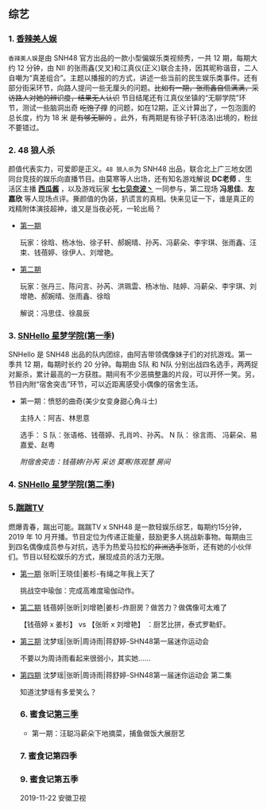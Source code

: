 ## 综艺

### 1. [香辣美人娱](https://www.bilibili.com/video/av23966338)

`香辣美人娱`是由 SNH48 官方出品的一款小型偏娱乐类视频秀，一共 12 期，每期大约 12 分钟，由 NII 的张雨鑫(叉叉)和江真仪(正义)联合主持，因其昵称谐音，二人自嘲为“真差组合”。主题以播报的的方式，讲述一些当前的民生娱乐类事件。还有部分街采环节，向路人提问一些无厘头的问题。<s>比如有一期，张雨鑫自信满满，采访路人对她的辨识度，结果无人认识</s> 节目结尾还有江真仪坐镇的“无聊学院”环节，测试一些脑洞出奇 <s>吃饱了撑</s> 的问题，如在12期，正义计算出了，一包泡面的总长度，约为 18 米 <s>是有够无聊的</s> 。此外，有两期是有徐子轩(洛洛)出境的，粉丝不要错过。

### 2. 48 狼人杀

颜值代表实力，可爱即是正义。`48 狼人杀`为 SNH48 出品，联合北上广三地女团同台竞技的娱乐向直播节目。由莫寒等人出场，还有知名游戏解说 **DC老师** 、生活区主播  **[西瓜酱](https://space.bilibili.com/3680303?from=search&seid=11153580323782187177)** ，以及游戏玩家 **[七七见奈波丶](https://space.bilibili.com/201293?from=search&seid=16858984030081895429)** 一同参与，第二现场 **冯思佳**、**左嘉欣** 等人现场点评。撕颜值的伪装，扒谎言的真相。快来见证一下，谁是真正的戏精附体演技超神，谁又是当夜必死，一轮出局？

- [第一期](https://www.bilibili.com/video/av15281738) 

   玩家：徐晗、杨冰怡、徐子轩、郝婉晴、孙芮、冯薪朵、李宇琪、张雨鑫、汪束、钱蓓婷、徐伊人、刘增艳。 

- [第二期](https://www.bilibili.com/video/av15931286)

   玩家：张丹三、陈问言、孙芮、洪珮雲、杨冰怡、陆婷、冯薪朵、李宇琪、刘增艳、郝婉晴、张雨鑫、徐晗
   
   解说：冯思佳、徐晨辰
   
   
### 3. [SNHello 星梦学院(第一季)](https://www.bilibili.com/video/av15508401)

   SNHello 是 SNH48 出品的队内团综，由阿吉带领偶像妹子们的对抗游戏。第一季共 12 期，每期时长约 20 分钟。每期由 S队 和 N队 分别出战四名选手，两两捉对厮杀，累计最高的一方获胜。期间有不少恶搞整蛊的片段，可以开怀一笑。另，节目内附“宿舍突击”环节，可以近距离感受小偶像的宿舍生活。
   
- 第一期：愤怒的曲奇(美少女变身甜心角斗士)

   主持人：阿吉、林思意
   
   选手： S 队：张语格、钱蓓婷、孔肖吟、孙芮。 N 队： 徐言雨、 冯薪朵、易嘉爱、赵粤
   
   *附宿舍突击：钱蓓婷/孙芮 采访 莫寒/陈观慧 房间*


### 4. [SNHello 星梦学院(第二季)](https://www.bilibili.com/video/av22961767)


### 5.[踹踹TV](https://space.bilibili.com/445523893?from=search&seid=14448609032259347762) 

燃爆青春，踹出可能。踹踹TV x SNH48 是一款轻娱乐综艺，每期约15分钟，2019 年 10 月开播。节目定位为传递正能量，鼓励更多人挑战新事物。每期由三到四名偶像成员参与对抗，选手为热爱马拉松的<s>非洲选手</s>张昕，还有她的小伙伴们。节目以轻松娱乐的方式，展现成员的活力无限。

- [第一期](https://www.bilibili.com/video/av71403673) 张昕|王晓佳|姜杉-有绳之年我上天了

  挑战空中瑜伽：完成高难度瑜伽动作。
  
- [第二期](https://www.bilibili.com/video/av73151008) 钱蓓婷|张昕|刘增艳|姜杉-炸厨房？做苦力？做偶像可太难了

  【钱蓓婷 x 姜杉】 vs 【张昕 x 刘增艳】 ：厨艺比拼，泰式罗勒虾。
  
- [第三期](https://www.bilibili.com/video/av75528213) 沈梦瑶|张昕|周诗雨|蒋舒婷-SHN48第一届迷你运动会

  不要以为周诗雨看起来很弱小，其实她……

- [第四期](https://www.bilibili.com/video/av76375043) 沈梦瑶|张昕|周诗雨|蒋舒婷-SHN48第一届迷你运动会 第二集

  知道沈梦瑶有多爱笑么？
  
  ### 6. 蜜食记[第三季](https://www.bilibili.com/video/av40276298)
  
  - 第一期：汪聪冯薪朵下地摘菜，捕鱼做饭大展厨艺
  
  
  
  ### 7. 蜜食记第四季
  
  ### 9. 蜜食记第五季
  
   2019-11-22 安徽卫视
